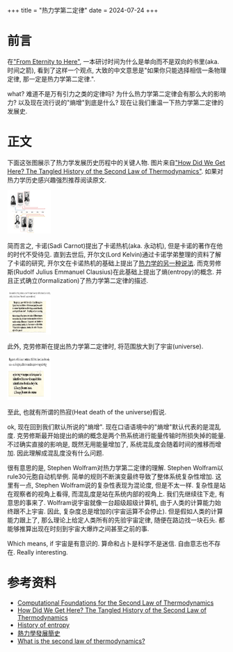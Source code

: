 +++
title = "热力学第二定律"
date = 2024-07-24
+++

# 前言

在["From Eternity to Here"](https://en.wikipedia.org/wiki/From_Eternity_to_Here), 一本研讨时间为什么是单向而不是双向的书里(aka. 时间之箭), 看到了这样一个观点, 大致的中文意思是"如果你只能选择相信一条物理定律, 那一定是热力学第二定律.". 

what? 难道不是万有引力之类的定律吗? 为什么热力学第二定律会有那么大的影响力? 以及现在流行说的"熵增"到底是什么? 现在让我们重温一下热力学第二定律的发展史.


# 正文

下面这张图展示了热力学发展历史历程中的关键人物. 图片来自["How Did We Get Here? The Tangled History of the Second Law of Thermodynamics"](https://writings.stephenwolfram.com/2023/01/how-did-we-get-here-the-tangled-history-of-the-second-law-of-thermodynamics/). 如果对热力学历史感兴趣强烈推荐阅读原文.

<img src="https://raw.githubusercontent.com/EvanLyu732/evanlyu732.github.io/main/static/images/history.png" height="100" width="100"/>

简而言之, 卡诺(Sadi Carnot)提出了卡诺热机(aka. 永动机), 但是卡诺的著作在他的时代不受待见. 直到去世后, 开尔文(Lord Kelvin)通过卡诺学弟整理的资料了解了卡诺的研究, 开尔文在卡诺热机的基础上提出了[热力学的另一种说法](https://thermodynamics.dlut.edu.cn/fazhanjianshi/relixuesidadinglv.htm). 而克劳修斯(Rudolf Julius Emmanuel Clausius)在此基础上提出了熵(entropy)的概念. 并且正式确立(formalization)了热力学第二定律的描述.


<img src="https://raw.githubusercontent.com/EvanLyu732/evanlyu732.github.io/main/static/images/entropy.png" height="100" width="100"/>

此外, 克劳修斯在提出热力学第二定律时, 将范围放大到了宇宙(universe). 

<img src="https://raw.githubusercontent.com/EvanLyu732/evanlyu732.github.io/main/static/images/uni_entropy.png" height="100" width="100"/>

至此, 也就有所谓的热寂(Heat death of the universe)假说.

ok, 现在回到我们默认所说的"熵增". 现在口语语境中的"熵增"默认代表的是混乱度. 克劳修斯最开始提出的熵的概念是两个热系统进行能量传输时所损失掉的能量. 不过确实直接的影响是, 既然无用能量增加了, 系统混乱度会随着时间的推移而增加. 因此理解成混乱度没有什么问题.

很有意思的是, Stephen Wolfram对热力学第二定律的理解. Stephen Wolfram以rule30元胞自动机举例. 简单的规则不断演变最终导致了整体系统复杂性增加. 这里有一点, Stephen Wolfram说的复杂性表现为混论度, 但是不太一样. 复杂性是站在观察者的视角上看得, 而混乱度是站在系统内部的视角上. 我们先继续往下走, 有意思的事来了.
Wolfram说宇宙就像一台超级超级计算机, 由于人类的计算能力始终跟不上宇宙. 因此, 复杂度总是增加的(宇宙运算不会停止). 但是假如人类的计算能力跟上了, 那么理论上给定人类所有的先验宇宙定律, 随便在路边找一块石头. 都能够推算出现在时刻到宇宙大爆炸之间甚至之前的事.

Which means, if 宇宙是有意识的. 算命和占卜是科学不是迷信. 自由意志也不存在. Really interesting.

# 参考资料

  - [Computational Foundations for the Second Law of Thermodynamics](https://writings.stephenwolfram.com/2023/02/computational-foundations-for-the-second-law-of-thermodynamics/)
  - [How Did We Get Here? The Tangled History of the Second Law of Thermodynamics](https://writings.stephenwolfram.com/2023/01/how-did-we-get-here-the-tangled-history-of-the-second-law-of-thermodynamics/)
  - [History of entropy](https://en.wikipedia.org/wiki/History_of_entropy)
  - [熱力學發展簡史](http://hsiaoscu.pbworks.com/w/file/fetch/69026626/%E7%86%B1%E5%8A%9B%E5%AD%B8%E7%99%BC%E5%B1%95%E7%B0%A1%E5%8F%B2.pdf)
  - [What is the second law of thermodynamics?](https://www.livescience.com/50941-second-law-thermodynamics.html)